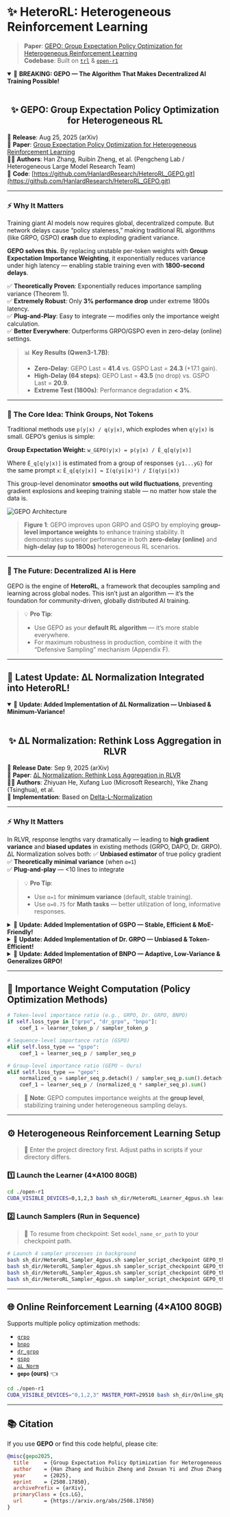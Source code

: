 
# ✨ HeteroRL: Heterogeneous Reinforcement Learning

> **Paper**: [GEPO: Group Expectation Policy Optimization for Heterogeneous Reinforcement Learning](https://arxiv.org/abs/2508.17850)  
> **Codebase**: Built on [`trl`](https://github.com/huggingface/trl) & [`open-r1`](https://github.com/huggingface/open-r1)


<details open>
<summary>📢 <strong> BREAKING: GEPO — The Algorithm That Makes Decentralized AI Training Possible!</strong></summary>

<br>

<h2 align="center">✨ GEPO: Group Expectation Policy Optimization for Heterogeneous RL</h2>

📅 **Release**: Aug 25, 2025 (arXiv)  
📄 **Paper**: [Group Expectation Policy Optimization for Heterogeneous Reinforcement Learning](https://arxiv.org/abs/XXXX.XXXXX)  
🧑‍💻 **Authors**: Han Zhang, Ruibin Zheng, et al. (Pengcheng Lab / Heterogeneous Large Model Research Team)  
🔗 **Code**: [https://github.com/HanlardResearch/HeteroRL_GEPO.git](https://github.com/HanlardResearch/HeteroRL_GEPO.git)

---

### ⚡ Why It Matters

Training giant AI models now requires global, decentralized compute. But network delays cause “policy staleness,” making traditional RL algorithms (like GRPO, GSPO) **crash** due to exploding gradient variance.

**GEPO solves this.** By replacing unstable per-token weights with **Group Expectation Importance Weighting**, it exponentially reduces variance under high latency — enabling stable training even with **1800-second delays**.

✅ **Theoretically Proven**: Exponentially reduces importance sampling variance (Theorem 1).  
✅ **Extremely Robust**: Only **3% performance drop** under extreme 1800s latency.  
✅ **Plug-and-Play**: Easy to integrate — modifies only the importance weight calculation.  
✅ **Better Everywhere**: Outperforms GRPO/GSPO even in zero-delay (online) settings.

> 📊 **Key Results (Qwen3-1.7B)**:
> - **Zero-Delay**: GEPO Last = **41.4** vs. GSPO Last = **24.3** (+17.1 gain).  
> - **High-Delay (64 steps)**: GEPO Last = **43.5** (no drop) vs. GSPO Last = **20.9**.  
> - **Extreme Test (1800s)**: Performance degradation **< 3%**.

---

### 🧠 The Core Idea: Think Groups, Not Tokens

Traditional methods use `p(y|x) / q(y|x)`, which explodes when `q(y|x)` is small. GEPO’s genius is simple:

**Group Expectation Weight:**
`w_GEPO(y|x) = p(y|x) / Ê_q[q(y|x)]`

Where `Ê_q[q(y|x)]` is estimated from a group of responses `{y1...yG}` for the same prompt `x`:
`Ê_q[q(y|x)] ≈ Σ(q(yi|x)²) / Σ(q(yi|x))`

This group-level denominator **smooths out wild fluctuations**, preventing gradient explosions and keeping training stable — no matter how stale the data is.

![GEPO Architecture](./MainFig.png)

> **Figure 1**: GEPO improves upon GRPO and GSPO by employing **group-level importance weights** to enhance training stability. It demonstrates superior performance in both **zero-delay (online)** and **high-delay (up to 1800s)** heterogeneous RL scenarios.

---

### 🚀 The Future: Decentralized AI is Here

GEPO is the engine of **HeteroRL**, a framework that decouples sampling and learning across global nodes. This isn’t just an algorithm — it’s the foundation for community-driven, globally distributed AI training.

> 💡 **Pro Tip**:  
> - Use GEPO as your **default RL algorithm** — it’s more stable everywhere.  
> - For maximum robustness in production, combine it with the “Defensive Sampling” mechanism (Appendix F).

</details>

---

## 📰 Latest Update: ∆L Normalization Integrated into HeteroRL!

<details open>
<summary>📢 <strong> Update: Added Implementation of ∆L Normalization — Unbiased & Minimum-Variance!</strong></summary>

<br>

<h2 align="center">✨ ∆L Normalization: Rethink Loss Aggregation in RLVR</h2>

📅 **Release Date**: Sep 9, 2025 (arXiv)  
📄 **Paper**: [∆L Normalization: Rethink Loss Aggregation in RLVR](https://arxiv.org/abs/2509.07558)  
🧑‍💻 **Authors**: Zhiyuan He, Xufang Luo (Microsoft Research), Yike Zhang (Tsinghua), et al.  
🔗 **Implementation**: Based on [Delta-L-Normalization](https://github.com/zerolllin/Delta-L-Normalization)

---

### ⚡ Why It Matters
In RLVR, response lengths vary dramatically — leading to **high gradient variance** and **biased updates** in existing methods (GRPO, DAPO, Dr. GRPO).  
∆L Normalization solves both:
✅ **Unbiased estimator** of true policy gradient  
✅ **Theoretically minimal variance** (when `α=1`)  
✅ **Plug-and-play** — <10 lines to integrate

> 💡 **Pro Tip**:  
> - Use `α=1` for **minimum variance** (default, stable training).  
> - Use `α=0.75` for **Math tasks** — better utilization of long, informative responses.

</details>



<details>
<summary>📢 <strong>Update: Added Implementation of GSPO — Stable, Efficient & MoE-Friendly!</strong></summary>

<br>

<h2 align="center">✨ GSPO: Group Sequence Policy Optimization for Scalable RL</h2>

📅 **Release Date**: July 28, 2025 (arXiv v2)  
📄 **Paper**: [**Group Sequence Policy Optimization**](https://arxiv.org/abs/2507.18071)  
🧑‍💻 **Authors**: Chujie Zheng, Shixuan Liu, Mingze Li, Bowen Yu, et al. (Qwen Team, Alibaba)  

---

### ⚡ Why It Matters
Existing methods like **GRPO** suffer from **catastrophic instability** when scaling to large models — especially **MoE architectures** — due to noisy token-level importance ratios.  
**GSPO fixes this at the root**:
✅ **Sequence-level importance weights** — Matches reward granularity & reduces variance  
✅ **Stable MoE training** — No “Routing Replay” hacks needed 🚫  
✅ **Higher training efficiency** — Achieves better performance with same compute  
✅ **Simpler infrastructure** — Compatible with inference-engine likelihoods (no recompute needed)

> 💡 **Pro Tip**:  
> - Use `clip_range=(3e-4, 4e-4)` for optimal stability (default in Qwen3 RL training).  
> - For multi-turn RL, try **GSPO-token** variant — enables per-token advantage while preserving sequence-level stability.

</details>


<details>
<summary>📢 <strong>Update: Added Implementation of Dr. GRPO — Unbiased & Token-Efficient!</strong></summary>

<br>

<h2 align="center">✨ Dr. GRPO: Group Relative Policy Optimization Done Right</h2>

📅 **Release Date**: March 26, 2025 (arXiv)  
📄 **Paper**: [**Understanding R1-Zero-Like Training: A Critical Perspective**](https://arxiv.org/abs/2503.20783)  
🧑‍💻 **Authors**: Zichen Liu, Changyu Chen, Wenjun Li, et al. (Sea AI Lab, NUS, SMU)

---

### ⚡ Why It Matters
Original **GRPO** introduces **length bias** and **difficulty bias** — artificially inflating response lengths (especially for *incorrect* answers) and skewing updates toward “easier” questions.  
**Dr. GRPO removes these biases at the source**:
✅ **Unbiased gradient estimator** — Faithfully implements true policy gradient objective  
✅ **Token-efficient training** — Prevents wasteful generation of long, incorrect responses 🚫📏  
✅ **Plug-and-play replacement** — Drop-in substitute for GRPO with minimal code change  
✅ **Preserves reasoning performance** — Matches or exceeds GRPO’s final accuracy with less compute

> 💡 **Pro Tip**:  
> - Use Dr. GRPO when you want **stable length growth** (only for correct reasoning, not noise).  
> - Combine with **∆L Normalization** for double variance reduction + unbiasedness.

</details>

<details>
<summary>📢 <strong>Update: Added Implementation of BNPO — Adaptive, Low-Variance & Generalizes GRPO!</strong></summary>

<br>

<h2 align="center">✨ BNPO: Beta Normalization Policy Optimization for Stable RL Training</h2>

📅 **Release Date**: June 3, 2025 (arXiv)  
📄 **Paper**: [**BNPO: Beta Normalization Policy Optimization**](https://arxiv.org/abs/2506.02864)  
🧑‍💻 **Authors**: Changyi Xiao, Mengdi Zhang, Yixin Cao (Fudan University, Meituan)  

---

### ⚡ Why It Matters
Current RL methods like **GRPO** and **REINFORCE** use **static reward normalization** — fixed throughout training — which fails to adapt to the evolving policy distribution, leading to unstable gradients and suboptimal convergence.  
**BNPO solves this with dynamic, theoretically grounded normalization**:
✅ **Adaptive Beta normalization** — Parameters `(α, β)` update dynamically with policy evolution  
✅ **Proven variance reduction** — Theoretically minimizes gradient variance under binary rewards  
✅ **Generalizes GRPO & REINFORCE** — Reduces to them under specific `(α, β)` settings  
✅ **Handles complex rewards** — Via novel *Advantage Decomposition* mechanism

> 💡 **Pro Tip**:  
> - BNPO automatically sets `α = (1+a)/3`, `β = (1+b)/3` — no manual tuning needed.  
> - Use Advantage Decomposition when combining multiple reward signals (e.g., accuracy + format).

</details>



---



## 🧠 Importance Weight Computation (Policy Optimization Methods)

```python
# Token-level importance ratio (e.g., GRPO, Dr. GRPO, BNPO)
if self.loss_type in ["grpo", "dr_grpo", "bnpo"]:
    coef_1 = learner_token_p / sampler_token_p

# Sequence-level importance ratio (GSPO)
elif self.loss_type == "gspo":
    coef_1 = learner_seq_p / sampler_seq_p

# Group-level importance ratio (GEPO — Ours)
elif self.loss_type == "gepo":
    normalized_q = sampler_seq_p.detach() / sampler_seq_p.sum().detach()
    coef_1 = learner_seq_p / (normalized_q * sampler_seq_p).sum()
```

> 📌 **Note**: GEPO computes importance weights at the **group level**, stabilizing training under heterogeneous sampling delays.

---

## ⚙️ Heterogeneous Reinforcement Learning Setup

> 📁 Enter the project directory first. Adjust paths in scripts if your directory differs.

### 1️⃣ Launch the Learner (4×A100 80GB)

```bash
cd ./open-r1
CUDA_VISIBLE_DEVICES=0,1,2,3 bash sh_dir/HeteroRL_Learner_4gpus.sh learner_script_checkpoint GEPO_think_1th 1 v6b gepo 1L2S_GEPO_diff32_think
```

### 2️⃣ Launch Samplers (Run in Sequence)

> 🔄 To resume from checkpoint: Set `model_name_or_path` to your checkpoint path.

```bash
# Launch 4 sampler processes in background
bash sh_dir/HeteroRL_Sampler_4gpus.sh sampler_script_checkpoint GEPO_think_1th v6b gepo 1L2S_GEPO_diff32_think 0 &
bash sh_dir/HeteroRL_Sampler_4gpus.sh sampler_script_checkpoint GEPO_think_1th v6b gepo 1L2S_GEPO_diff32_think 1 &
bash sh_dir/HeteroRL_Sampler_4gpus.sh sampler_script_checkpoint GEPO_think_1th v6b gepo 1L2S_GEPO_diff32_think 2 &
bash sh_dir/HeteroRL_Sampler_4gpus.sh sampler_script_checkpoint GEPO_think_1th v6b gepo 1L2S_GEPO_diff32_think 3 &
```

---

## 🌐 Online Reinforcement Learning (4×A100 80GB)

Supports multiple policy optimization methods:
- [`grpo`](https://arxiv.org/abs/2402.03300)
- [`bnpo`](https://arxiv.org/abs/2506.02864)
- [`dr_grpo`](https://arxiv.org/abs/2503.20783)
- [`gspo`](https://arxiv.org/abs/2507.18071)
- [`∆L Norm`](https://arxiv.org/abs/2509.07558)
- **`gepo` (ours)** 👈

```bash
cd ./open-r1
CUDA_VISIBLE_DEVICES="0,1,2,3" MASTER_PORT=29510 bash sh_dir/Online_gXpo_4gpus.sh gepo
```

---

## 📚 Citation

If you use **GEPO** or find this code helpful, please cite:

```bibtex
@misc{gepo2025,
  title     = {Group Expectation Policy Optimization for Heterogeneous Reinforcement Learning},
  author    = {Han Zhang and Ruibin Zheng and Zexuan Yi and Zhuo Zhang and Hanyang Peng and Hui Wang and Zike Yuan and Cai Ke and Shiwei Chen and Jiacheng Yang and Yangning Li and Xiang Li and Jiangyue Yan and Yaoqi Liu and Liwen Jing and Jiayin Qi and Ruifeng Xu and Binxing Fang and Yue Yu},
  year      = {2025},
  eprint    = {2508.17850},
  archivePrefix = {arXiv},
  primaryClass = {cs.LG},
  url       = {https://arxiv.org/abs/2508.17850}
}
```

